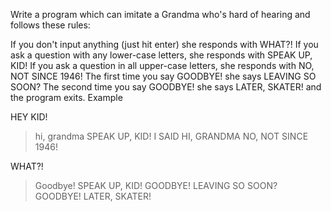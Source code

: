 Write a program which can imitate a Grandma who's hard of hearing and follows these rules:

If you don't input anything (just hit enter) she responds with WHAT?!
If you ask a question with any lower-case letters, she responds with SPEAK UP, KID!
If you ask a question in all upper-case letters, she responds with NO, NOT SINCE 1946!
The first time you say GOODBYE! she says LEAVING SO SOON?
The second time you say GOODBYE! she says LATER, SKATER! and the program exits.
Example

HEY KID!
> hi, grandma
SPEAK UP, KID!
> I SAID HI, GRANDMA
NO, NOT SINCE 1946!
>
WHAT?!
> Goodbye!
SPEAK UP, KID!
> GOODBYE!
LEAVING SO SOON?
> GOODBYE!
LATER, SKATER!


